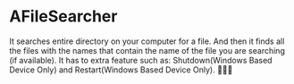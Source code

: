 # AFileSearcher
It searches entire directory on your computer for a file. And then it finds all the files with the names that contain the name of the file you are searching (if available).
It has to extra feature such as: Shutdown(Windows Based Device Only) and Restart(Windows Based Device Only).
🙂🙂🙂

